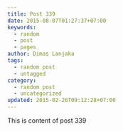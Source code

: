 ```yaml
---
title: Post 339
date: 2015-08-07T01:27:37+07:00
keywords:
  - random
  - post
  - pages
author: Dimas Lanjaka
tags:
  - random post
  - untagged
category:
  - random post
  - uncategorized
updated: 2015-02-26T09:12:28+07:00
---
```

This is content of post 339